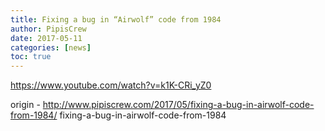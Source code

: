 ```yaml
---
title: Fixing a bug in “Airwolf” code from 1984
author: PipisCrew
date: 2017-05-11
categories: [news]
toc: true
---
```


https://www.youtube.com/watch?v=k1K-CRi_yZ0

origin - http://www.pipiscrew.com/2017/05/fixing-a-bug-in-airwolf-code-from-1984/ fixing-a-bug-in-airwolf-code-from-1984
